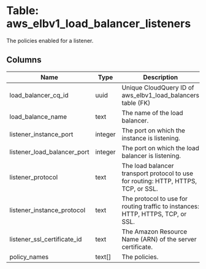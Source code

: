 
# Table: aws_elbv1_load_balancer_listeners
The policies enabled for a listener.
## Columns
| Name        | Type           | Description  |
| ------------- | ------------- | -----  |
|load_balancer_cq_id|uuid|Unique CloudQuery ID of aws_elbv1_load_balancers table (FK)|
|load_balance_name|text|The name of the load balancer.|
|listener_instance_port|integer|The port on which the instance is listening.|
|listener_load_balancer_port|integer|The port on which the load balancer is listening.|
|listener_protocol|text|The load balancer transport protocol to use for routing: HTTP, HTTPS, TCP, or SSL.|
|listener_instance_protocol|text|The protocol to use for routing traffic to instances: HTTP, HTTPS, TCP, or SSL.|
|listener_ssl_certificate_id|text|The Amazon Resource Name (ARN) of the server certificate.|
|policy_names|text[]|The policies.|
